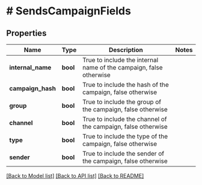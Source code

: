 # # SendsCampaignFields

## Properties

Name | Type | Description | Notes
------------ | ------------- | ------------- | -------------
**internal_name** | **bool** | True to include the internal name of the campaign, false otherwise | 
**campaign_hash** | **bool** | True to include the hash of the campaign, false otherwise | 
**group** | **bool** | True to include the group of the campaign, false otherwise | 
**channel** | **bool** | True to include the channel of the campaign, false otherwise | 
**type** | **bool** | True to include the type of the campaign, false otherwise | 
**sender** | **bool** | True to include the sender of the campaign, false otherwise | 

[[Back to Model list]](../../README.md#documentation-for-models) [[Back to API list]](../../README.md#documentation-for-api-endpoints) [[Back to README]](../../README.md)


